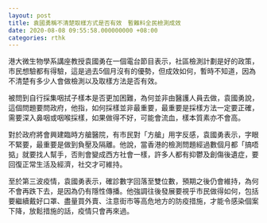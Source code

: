 ```yaml
---
layout: post
title: 袁國勇稱不清楚取樣方式是否有效　暫難料全民檢測成效
date: 2020-08-08 09:55:58.000000000 +08:00
categories: rthk
---
```


港大微生物學系講座教授袁國勇在一個電台節目表示，社區檢測計劃是好的政策，市民想驗都有得驗，這是過去5個月沒有的優勢，但成效如何，暫時不知道，因為不清楚有多少人會做檢測以及取樣方法是否有效。

被問到自行採集咽拭子樣本是否更加困難，為何並非由醫護人員去做，袁國勇說，這個問題要問政府，他指，如何採樣並非最重要，最重要是採樣方法一定要正確，需要深入鼻咽或咽喉採樣，如果做得不好，可能會流血，樣本質素亦不會高。

對於政府將會興建臨時方艙醫院，有市民對「方艙」用字反感，袁國勇表示，字眼不緊要，最重要是做到負壓及隔離。他說，當香港的檢測問題經過數個月都「搞唔掂」就要找人幫手，否則會變成西方社會一樣，許多人都有抑鬱及創傷後遺症，要回復正常生活及經濟，社交才可維持。

至於第三波疫情，袁國勇表示，確診數字回落至雙位數，預期之後仍會維持，為何不會再跌下去，是因為仍有隱性傳播。他強調往後發展要視乎市民做得如何，包括要繼續戴好口罩、盡量買外賣、注意街市等高危地方的防疫措施，才能令感染個案下降，放鬆措施的話，疫情只會再來過。
